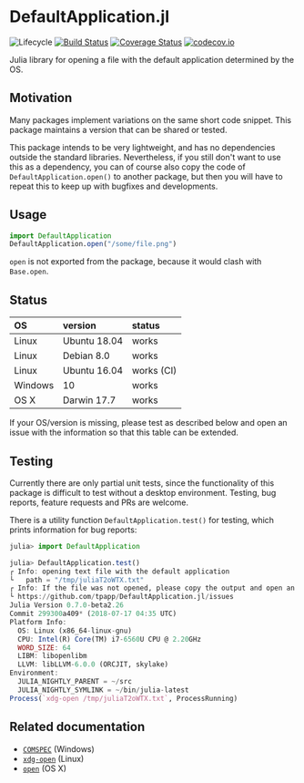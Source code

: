 # DefaultApplication.jl

![Lifecycle](https://img.shields.io/badge/lifecycle-maturing-blue.svg)
[![Build Status](https://travis-ci.org/tpapp/DefaultApplication.jl.svg?branch=master)](https://travis-ci.org/tpapp/DefaultApplication.jl)
[![Coverage Status](https://coveralls.io/repos/tpapp/DefaultApplication.jl/badge.svg?branch=master&service=github)](https://coveralls.io/github/tpapp/DefaultApplication.jl?branch=master)
[![codecov.io](http://codecov.io/github/tpapp/DefaultApplication.jl/coverage.svg?branch=master)](http://codecov.io/github/tpapp/DefaultApplication.jl?branch=master)

Julia library for opening a file with the default application determined by the OS.

## Motivation

Many packages implement variations on the same short code snippet. This package maintains a version that can be shared or tested.

This package intends to be very lightweight, and has no dependencies outside the standard libraries. Nevertheless, if you still don't want to use this as a dependency, you can of course also copy the code of `DefaultApplication.open()` to another package, but then you will have to repeat this to keep up with bugfixes and developments.

## Usage

```julia
import DefaultApplication
DefaultApplication.open("/some/file.png")
```

`open` is not exported from the package, because it would clash with `Base.open`.

## Status

| OS      | version      | status     |
|:--------|:-------------|:-----------|
| Linux   | Ubuntu 18.04 | works      |
| Linux   | Debian 8.0   | works      |
| Linux   | Ubuntu 16.04 | works (CI) |
| Windows | 10           | works      |
| OS X    | Darwin 17.7  | works      |

If your OS/version is missing, please test as described below and open an issue with the information so that this table can be extended.

## Testing

Currently there are only partial unit tests, since the functionality of this package is difficult to test without a desktop environment. Testing, bug reports, feature requests and PRs are welcome.

There is a utility function `DefaultApplication.test()` for testing, which prints information for bug reports:

```julia
julia> import DefaultApplication

julia> DefaultApplication.test()
┌ Info: opening text file with the default application
└   path = "/tmp/juliaT2oWTX.txt"
┌ Info: If the file was not opened, please copy the output and open an issue at
└ https://github.com/tpapp/DefaultApplication.jl/issues
Julia Version 0.7.0-beta2.26
Commit 299300a409* (2018-07-17 04:35 UTC)
Platform Info:
  OS: Linux (x86_64-linux-gnu)
  CPU: Intel(R) Core(TM) i7-6560U CPU @ 2.20GHz
  WORD_SIZE: 64
  LIBM: libopenlibm
  LLVM: libLLVM-6.0.0 (ORCJIT, skylake)
Environment:
  JULIA_NIGHTLY_PARENT = ~/src
  JULIA_NIGHTLY_SYMLINK = ~/bin/julia-latest
Process(`xdg-open /tmp/juliaT2oWTX.txt`, ProcessRunning)
```

## Related documentation

- [`COMSPEC`](https://en.wikipedia.org/wiki/COMSPEC) (Windows)
- [`xdg-open`](https://linux.die.net/man/1/xdg-open) (Linux)
- [`open`](https://ss64.com/osx/open.html) (OS X)
